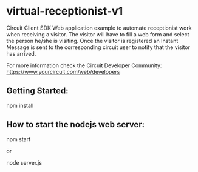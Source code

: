 # virtual-receptionist-v1

Circuit Client SDK Web application example to automate receptionist work when receiving a visitor. 
The visitor will have to fill a web form and select the person he/she is visiting.
Once the visitor is registered an Instant Message is sent to the corresponding circuit user to notify that the visitor has arrived.

For more information check the Circuit Developer Community: https://www.yourcircuit.com/web/developers

Getting Started:
-------------------------
npm install

How to start the nodejs web server:
--------------------------------------
npm start

or

node server.js
